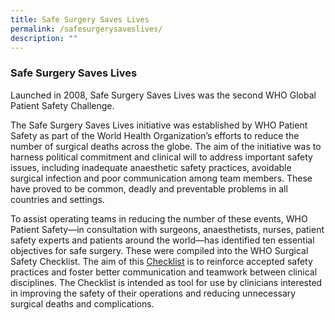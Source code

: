 ```yaml
---
title: Safe Surgery Saves Lives
permalink: /safesurgerysaveslives/
description: ""
---
```

### Safe Surgery Saves Lives

Launched in 2008, Safe Surgery Saves Lives was the second WHO Global Patient Safety Challenge.

The Safe Surgery Saves Lives initiative was established by WHO Patient Safety as part of the World Health Organization’s efforts to reduce the number of surgical deaths across the globe. The aim of the initiative was to harness political commitment and clinical will to address important safety issues, including inadequate anaesthetic safety practices, avoidable surgical infection and poor communication among team members. These have proved to be common, deadly and preventable problems in all countries and settings.

To assist operating teams in reducing the number of these events, WHO Patient Safety—in consultation with surgeons, anaesthetists, nurses, patient safety experts and patients around the world—has identified ten essential objectives for safe surgery. These were compiled into the WHO Surgical Safety Checklist. The aim of this [Checklist](www.who.int/safesurge) is to reinforce accepted safety practices and foster better communication and teamwork between clinical disciplines. The Checklist is intended as tool for use by clinicians interested in improving the safety of their operations and reducing unnecessary surgical deaths and complications.